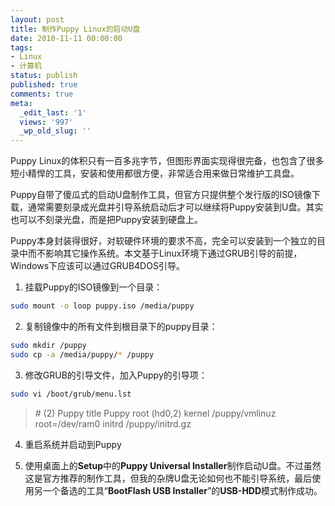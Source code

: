 ```yaml
---
layout: post
title: 制作Puppy Linux的启动U盘
date: 2010-11-11 00:00:00
tags:
- Linux
- 计算机
status: publish
published: true
comments: true
meta:
  _edit_last: '1'
  views: '997'
  _wp_old_slug: ''
---
```

Puppy Linux的体积只有一百多兆字节，但图形界面实现得很完备，也包含了很多短小精悍的工具，安装和使用都很方便，非常适合用来做日常维护工具盘。

Puppy自带了傻瓜式的启动U盘制作工具，但官方只提供整个发行版的ISO镜像下载，通常需要刻录成光盘并引导系统启动后才可以继续将Puppy安装到U盘。其实也可以不刻录光盘，而是把Puppy安装到硬盘上。

Puppy本身封装得很好，对软硬件环境的要求不高，完全可以安装到一个独立的目录中而不影响其它操作系统。本文基于Linux环境下通过GRUB引导的前提，Windows下应该可以通过GRUB4DOS引导。

1. 挂载Puppy的ISO镜像到一个目录：

```bash
sudo mount -o loop puppy.iso /media/puppy
```

2. 复制镜像中的所有文件到根目录下的puppy目录：

```bash
sudo mkdir /puppy
sudo cp -a /media/puppy/* /puppy
```

3. 修改GRUB的引导文件，加入Puppy的引导项：

```bash
sudo vi /boot/grub/menu.lst
```

<blockquote>
# (2) Puppy
title Puppy
root (hd0,2)
kernel /puppy/vmlinuz root=/dev/ram0
initrd /puppy/initrd.gz
</blockquote>

4. 重启系统并启动到Puppy

5. 使用桌面上的<strong>Setup</strong>中的<strong>Puppy Universal Installer</strong>制作启动U盘。不过虽然这是官方推荐的制作工具，但我的杂牌U盘无论如何也不能引导系统，最后使用另一个备选的工具“<strong>BootFlash USB Installer</strong>”的<strong>USB-HDD</strong>模式制作成功。
